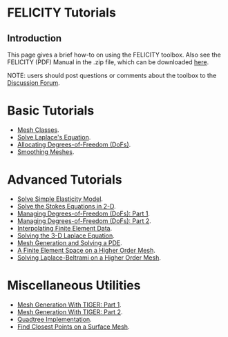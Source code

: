 FELICITY Tutorials
==================

Introduction
------------

This page gives a brief how-to on using the FELICITY toolbox. Also see the FELICITY (PDF) Manual in the .zip file, which can be downloaded [here](http://www.mathworks.com/matlabcentral/fileexchange/31141-felicity).

NOTE: users should post questions or comments about the toolbox to the <a href="https://groups.google.com/forum/#!forum/felicity-finite-element-toolbox-discuss" target="_blank">Discussion Forum</a>.

# Basic Tutorials

* [Mesh Classes](../wiki/Tutorial_Meshes_1).
* [Solve Laplace's Equation](../wiki/Solve_Laplaces_Eqn_1).
* [Allocating Degrees-of-Freedom (DoFs)](../wiki/Allocate_DoFs_1).
* [Smoothing Meshes](../wiki/Mesh_Smoothing_1).

# Advanced Tutorials

* [Solve Simple Elasticity Model](../wiki/Solve_Simple_Elasticity_3D_1).
* [Solve the Stokes Equations in 2-D](../wiki/Solve_Stokes_2D_1).
* [Managing Degrees-of-Freedom (DoFs): Part 1](../wiki/Managing_DoFs_1).
* [Managing Degrees-of-Freedom (DoFs): Part 2](../wiki/Managing_DoFs_2).
* [Interpolating Finite Element Data](../wiki/Tutorial_Interpolation_1).
* [Solving the 3-D Laplace Equation](../wiki/Laplace_On_Cube_3D_1).
* [Mesh Generation and Solving a PDE](../wiki/Mesh_Generation_With_Solving_PDE_1).
* [A Finite Element Space on a Higher Order Mesh](../wiki/FE_Space_on_Higher_Order_Mesh_1).
* [Solving Laplace-Beltrami on a Higher Order Mesh](../wiki/Laplace_Beltrami_Open_Surface_1).

# Miscellaneous Utilities

* [Mesh Generation With TIGER: Part 1](../wiki/Mesh_Generation_with_TIGER_1).
* [Mesh Generation With TIGER: Part 2](../wiki/Mesh_Generation_with_TIGER_2).
* [Quadtree Implementation](../wiki/Quadtree_Example_1).
* [Find Closest Points on a Surface Mesh](../wiki/Computing_Closest_Points_To_Surface_Mesh_1).
